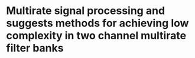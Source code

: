 <h1>Multirate signal processing and suggests methods for achieving low complexity in two channel multirate filter banks
